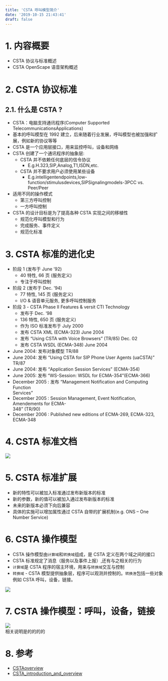 ```yaml
---
title: 'CSTA 呼叫模型简介'
date: '2019-10-15 21:43:41'
draft: false
---
```


# 1. 内容概要

-   CSTA 协议与标准概述
-   CSTA OpenScape 语音架构概述

# 2. CSTA 协议标准

## 2.1. 什么是 CSTA ?

-   CSTA：电脑支持通讯程序(Computer Supported TelecommunicationsApplications)
-   基本的呼叫模型在 1992 建立，后来随着行业发展，呼叫模型也被加强和扩展，例如新的协议等等
-   CSTA 是一个应用层接口，用来监控呼叫，设备和网络
-   CSTA 创建了一个通讯程序的抽象层:
    -   CSTA 并不依赖任何底层的信令协议
        -   E.g.H.323,SIP,Analog,T1,ISDN,etc.
    -   CSTA 并不要求用户必须使用某些设备
        -   E.g.intelligentendpoints,low-function/stimulusdevices,SIPSignalingmodels-3PCC vs. Peer/Peer
-   适用不同的操作模式
    -   第三方呼叫控制
    -   一方呼叫控制
-   CSTA 的设计目标是为了提高各种 CSTA 实现之间的移植性
    -   规范化呼叫模型和行为
    -   完成服务、事件定义
    -   规范化标准

# 3. CSTA 标准的进化史

-   阶段 1 (发布于 June ’92)
    -   40 特性, 66 页 (服务定义)
    -   专注于呼叫控制
-   阶段 2 (发布于 Dec. ’94)
    -   77 特性, 145 页 (服务定义)
    -   I/O & 语音单元服务, 更多呼叫控制服务
-   阶段 3 - CSTA Phase II Features & versit CTI Technology
    -   发布于 Dec. ‘98
    -   136 特性, 650 页 (服务定义)
    -   作为 ISO 标准发布于 July 2000
    -   发布 CSTA XML (ECMA-323) June 2004
    -   发布 “Using CSTA with Voice Browsers” (TR/85) Dec. 02
    -   发布 CSTA WSDL (ECMA-348) June 2004
-   June 2004: 发布对象模型 TR/88<br />
-   June 2004: 发布 “Using CSTA for SIP Phone User Agents (uaCSTA)” TR/87
-   June 2004: 发布 “Application Session Services” (ECMA-354)
-   June 2005: 发布 “WS-Session: WSDL for ECMA-354”(ECMA-366)
-   December 2005 : 发布 “Management Notification and Computing Function<br />Services”
-   December 2005 : Session Management, Event Notification, Amendements for ECMA-<br />348” (TR/90)
-   December 2006 : Published new editions of ECMA-269, ECMA-323, ECMA-348

# 4. CSTA 标准文档

[![](https://cdn.nlark.com/yuque/0/2019/jpeg/280451/1571147034063-0db35ed4-139b-4f24-b590-d4b3a550e83b.jpeg#align=left&display=inline&height=762&originHeight=762&originWidth=968&size=0&status=done&width=968)](https://wdd.js.org/img/images/20180129213747_HP5lYR_Jietu20180129-213719.jpeg)

# 5. CSTA 标准扩展

-   新的特性可以被加入标准通过发布新版本的标准
-   新的参数，新的值可以被加入通过发布新版本的标准
-   未来的新版本必须下向后兼容
-   具体的实施可以增加属性通过 CSTA 自带的扩展机制(e.g. ONS – One Number Service)

# 6. CSTA 操作模型

-   CSTA 操作模型由`计算域`和`转换域`组成，是 CSTA 定义在两个域之间的接口
-   CSTA 标准规定了消息（服务以及事件上报）,还有与之相关的行为
-   `计算域`是 CSTA 程序的宿主环境，用来与`转换域`交互与控制
-   `转换域` - CSTA 模型提供抽象层，程序可以观测并控制的。`转换渔`包括一些对象例如 CSTA 呼叫，设备，链接。

[![](https://cdn.nlark.com/yuque/0/2019/jpeg/280451/1571147034986-c73e3e78-625b-46aa-bc05-f1989cdfde4b.jpeg#align=left&display=inline&height=1220&originHeight=1220&originWidth=1546&size=0&status=done&width=1546)](https://wdd.js.org/img/images/20180129213839_Tor6cE_Screenshot.jpeg)

# 7. CSTA 操作模型：呼叫，设备，链接

[![](https://cdn.nlark.com/yuque/0/2019/jpeg/280451/1571147034809-bdbb3294-4175-4f09-b414-b531733be1d1.jpeg#align=left&display=inline&height=1238&originHeight=1238&originWidth=2996&size=0&status=done&width=2996)](https://wdd.js.org/img/images/20180129213917_6hEPjl_Screenshot.jpeg)<br />相关说明是的的的的

# 8. 参考

-   [CSTAoverview](http://ecma-international.org/activities/Communications/TG11/CSTAoverview.pdf)
-   [CSTA_introduction_and_overview](http://wiki.unify.comhttps//wdd.js.org/img/images/3/3e/CSTA_introduction_and_overview.pdf)
